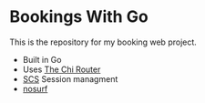 # Bookings With Go

This is the repository for my booking web project.

- Built in Go 
- Uses [The Chi Router](https://github.com/go-chi/chi/v5)
- [SCS](https://github.com/alexedwards/scs/v2) Session managment
- [nosurf](https://github.com/justinas/nosurf)